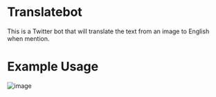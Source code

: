 # Translatebot
This is a Twitter bot that will translate the text from an image to English when mention.

# Example Usage
![image](https://user-images.githubusercontent.com/70973703/107101732-4b654880-67e6-11eb-94a1-e34945572e38.png)

